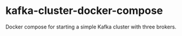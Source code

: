 # kafka-cluster-docker-compose
Docker compose for starting a simple Kafka cluster with three brokers.
